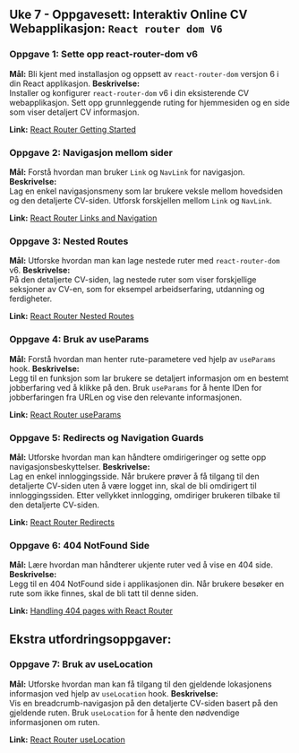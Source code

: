 ## Uke 7 - Oppgavesett: Interaktiv Online CV Webapplikasjon: `React router dom V6`


### **Oppgave 1: Sette opp react-router-dom v6**
**Mål:** Bli kjent med installasjon og oppsett av `react-router-dom` versjon 6 i din React applikasjon.
**Beskrivelse:**  
Installer og konfigurer `react-router-dom` v6 i din eksisterende CV webapplikasjon. Sett opp grunnleggende ruting for hjemmesiden og en side som viser detaljert CV informasjon.

**Link:** [React Router Getting Started](https://reactrouter.com/docs/en/v6/getting-started/overview)

### **Oppgave 2: Navigasjon mellom sider**
**Mål:** Forstå hvordan man bruker `Link` og `NavLink` for navigasjon.
**Beskrivelse:**  
Lag en enkel navigasjonsmeny som lar brukere veksle mellom hovedsiden og den detaljerte CV-siden. Utforsk forskjellen mellom `Link` og `NavLink`.

**Link:** [React Router Links and Navigation](https://reactrouter.com/docs/en/v6/api#link)

### **Oppgave 3: Nested Routes**
**Mål:** Utforske hvordan man kan lage nestede ruter med `react-router-dom` v6.
**Beskrivelse:**  
På den detaljerte CV-siden, lag nestede ruter som viser forskjellige seksjoner av CV-en, som for eksempel arbeidserfaring, utdanning og ferdigheter.

**Link:** [React Router Nested Routes](https://reactrouter.com/docs/en/v6/examples/nesting)

### **Oppgave 4: Bruk av useParams**
**Mål:** Forstå hvordan man henter rute-parametere ved hjelp av `useParams` hook.
**Beskrivelse:**  
Legg til en funksjon som lar brukere se detaljert informasjon om en bestemt jobberfaring ved å klikke på den. Bruk `useParams` for å hente IDen for jobberfaringen fra URLen og vise den relevante informasjonen.

**Link:** [React Router useParams](https://reactrouter.com/docs/en/v6/api#useparams)

### **Oppgave 5: Redirects og Navigation Guards**
**Mål:** Utforske hvordan man kan håndtere omdirigeringer og sette opp navigasjonsbeskyttelser.
**Beskrivelse:**  
Lag en enkel innloggingsside. Når brukere prøver å få tilgang til den detaljerte CV-siden uten å være logget inn, skal de bli omdirigert til innloggingssiden. Etter vellykket innlogging, omdiriger brukeren tilbake til den detaljerte CV-siden.

**Link:** [React Router Redirects](https://reactrouter.com/docs/en/v6/api#usehistory)

### **Oppgave 6: 404 NotFound Side**
**Mål:** Lære hvordan man håndterer ukjente ruter ved å vise en 404 side.
**Beskrivelse:**  
Legg til en 404 NotFound side i applikasjonen din. Når brukere besøker en rute som ikke finnes, skal de bli tatt til denne siden.

**Link:** [Handling 404 pages with React Router](https://reactrouter.com/docs/en/v6/guides/no-match)

## Ekstra utfordringsoppgaver:
### **Oppgave 7: Bruk av useLocation**
**Mål:** Utforske hvordan man kan få tilgang til den gjeldende lokasjonens informasjon ved hjelp av `useLocation` hook.
**Beskrivelse:**  
Vis en breadcrumb-navigasjon på den detaljerte CV-siden basert på den gjeldende ruten. Bruk `useLocation` for å hente den nødvendige informasjonen om ruten.

**Link:** [React Router useLocation](https://reactrouter.com/docs/en/v6/api#uselocation)
